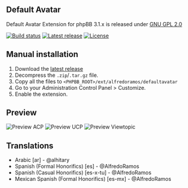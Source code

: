 ## Default Avatar

Default Avatar Extension for phpBB 3.1.x is released under [GNU GPL 2.0](https://www.gnu.org/licenses/gpl-2.0.txt)

[![Build status](https://img.shields.io/travis/AlfredoRamos/phpbb-ext-default-avatar/master.svg?style=flat-square)](https://travis-ci.org/AlfredoRamos/phpbb-ext-default-avatar) [![Latest release](https://img.shields.io/github/tag/AlfredoRamos/phpbb-ext-default-avatar.svg?style=flat-square&label=release)](https://github.com/AlfredoRamos/phpbb-ext-default-avatar/releases) [![License](https://img.shields.io/github/license/AlfredoRamos/phpbb-ext-default-avatar.svg?style=flat-square)](https://raw.githubusercontent.com/AlfredoRamos/phpbb-ext-default-avatar/master/license.txt)

## Manual installation

1. Download the [latest release](https://github.com/AlfredoRamos/phpbb-ext-default-avatar/releases)
2. Decompress the ```.zip```/```.tar.gz``` file.
3. Copy all the files to ```<PHPBB_ROOT>/ext/alfredoramos/defaultavatar```
4. Go to your Administration Control Panel > Customize.
5. Enable the extension.

## Preview

![Preview ACP](https://i.imgur.com/1SNztK5.png)
![Preview UCP](https://i.imgur.com/049hSDm.png)
![Preview Viewtopic](https://i.imgur.com/mALb9e0.png)

## Translations

- Arabic [ar] - @alhitary
- Spanish (Formal Honorifics) [es] - @AlfredoRamos
- Spanish (Casual Honorifics) [es-x-tu] - @AlfredoRamos
- Mexican Spanish (Formal Honorifics) [es-mx] - @AlfredoRamos